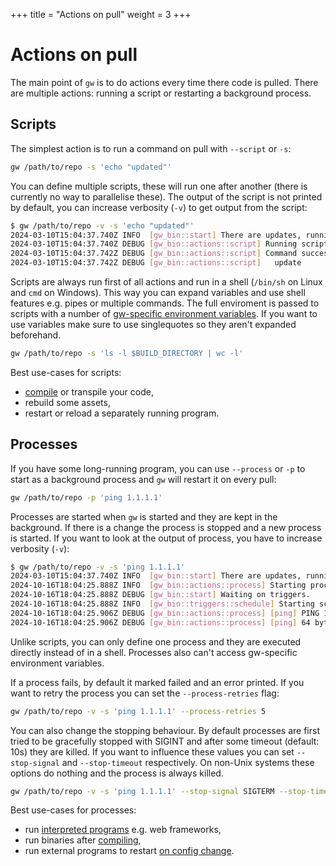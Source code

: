 +++
title = "Actions on pull"
weight = 3
+++

# Actions on pull

The main point of `gw` is to do actions every time there code is pulled. There are multiple actions: running a script or restarting a background process.

## Scripts

The simplest action is to run a command on pull with `--script` or `-s`:

```sh
gw /path/to/repo -s 'echo "updated"'
```

You can define multiple scripts, these will run one after another (there is currently no way to parallelise these). The output of the script is not printed by default, you can increase verbosity (`-v`) to get output from the script:

```sh
$ gw /path/to/repo -v -s 'echo "updated"'
2024-03-10T15:04:37.740Z INFO  [gw_bin::start] There are updates, running actions.
2024-03-10T15:04:37.740Z DEBUG [gw_bin::actions::script] Running script: echo "updated" in directory /path/to/repo.
2024-03-10T15:04:37.742Z DEBUG [gw_bin::actions::script] Command success, output:
2024-03-10T15:04:37.742Z DEBUG [gw_bin::actions::script]   update
```

Scripts are always run first of all actions and run in a shell (`/bin/sh` on Linux and `cmd` on Windows). This way you can expand variables and use shell features e.g. pipes or multiple commands. The full enviroment is passed to scripts with a number of [gw-specific environment variables](/reference/environment-variables). If you want to use variables make sure to use singlequotes so they aren't expanded beforehand.

```sh
gw /path/to/repo -s 'ls -l $BUILD_DIRECTORY | wc -l'
```

Best use-cases for scripts:

- [compile](/guides/compiled) or transpile your code,
- rebuild some assets,
- restart or reload a separately running program.

## Processes

If you have some long-running program, you can use `--process` or `-p` to start as a background process and `gw` will restart it on every pull:

```sh
gw /path/to/repo -p 'ping 1.1.1.1'
```

Processes are started when `gw` is started and they are kept in the background. If there is a change the process is stopped and a new process is started. If you want to look at the output of process, you have to increase verbosity (`-v`):

```sh
$ gw /path/to/repo -v -s 'ping 1.1.1.1'
2024-03-10T15:04:37.740Z INFO  [gw_bin::start] There are updates, running actions.
2024-10-16T18:04:25.888Z INFO  [gw_bin::actions::process] Starting process "ping" in /path/to/repo.
2024-10-16T18:04:25.888Z DEBUG [gw_bin::start] Waiting on triggers.
2024-10-16T18:04:25.888Z INFO  [gw_bin::triggers::schedule] Starting schedule in every 1m.
2024-10-16T18:04:25.906Z DEBUG [gw_bin::actions::process] [ping] PING 1.1.1.1 (1.1.1.1) 56(84) bytes of data.
2024-10-16T18:04:25.906Z DEBUG [gw_bin::actions::process] [ping] 64 bytes from 1.1.1.1: icmp_seq=1 ttl=57 time=16.8 ms
```

Unlike scripts, you can only define one process and they are executed directly instead of in a shell. Processes also can't access gw-specific environment variables. 

If a process fails, by default it marked failed and an error printed. If you want to retry the process you can set the `--process-retries` flag:

```sh
gw /path/to/repo -v -s 'ping 1.1.1.1' --process-retries 5
```

You can also change the stopping behaviour. By default processes are first tried to be gracefully stopped with SIGINT and after some timeout (default: 10s) they are killed. If you want to influence these values you can set `--stop-signal` and `--stop-timeout` respectively. On non-Unix systems these options do nothing and the process is always killed.

```sh
gw /path/to/repo -v -s 'ping 1.1.1.1' --stop-signal SIGTERM --stop-timeout 10s
```

Best use-cases for processes:

- run [interpreted programs](/guides/interpreted) e.g. web frameworks,
- run binaries after [compiling](/guides/compiled),
- run external programs to restart [on config change](/guides/configuration).
